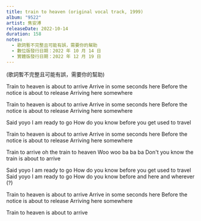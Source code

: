```yaml
---
title: train to heaven (original vocal track, 1999)
album: "9522"
artist: 焦安溥
releaseDate: 2022-10-14
duration: 158
notes:
  - 歌詞暫不完整且可能有誤，需要你的幫助
  - 數位版發行日期：2022 年 10 月 14 日
  - 實體版發行日期：2022 年 12 月 19 日
---
```

(歌詞暫不完整且可能有誤，需要你的幫助)

Train to heaven is about to arrive
Arrive in some seconds here
Before the notice is about to release
Arriving here somewhere

Train to heaven is about to arrive
Arrive in some seconds here
Before the notice is about to release
Arriving here somewhere

Said yoyo I am ready to go
How do you know before you get used to travel

Train to heaven is about to arrive
Arrive in some seconds here
Before the notice is about to release
Arriving here somewhere

Train to arrive oh the train to heaven
Woo woo ba ba ba
Don't you know the train is about to arrive

Said yoyo I am ready to go
How do you know before you get used to travel
Said yoyo I am ready to go
How do you know before and here and wherever (?)

Train to heaven is about to arrive
Arrive in some seconds here
Before the notice is about to release
Arriving here somewhere

Train to heaven is about to arrive